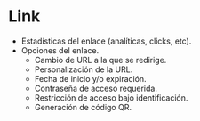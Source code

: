 # Link

- Estadísticas del enlace (analíticas, clicks, etc).
- Opciones del enlace.
  - Cambio de URL a la que se redirige.
  - Personalización de la URL.
  - Fecha de inicio y/o expiración.
  - Contraseña de acceso requerida.
  - Restricción de acceso bajo identificación.
  - Generación de código QR.